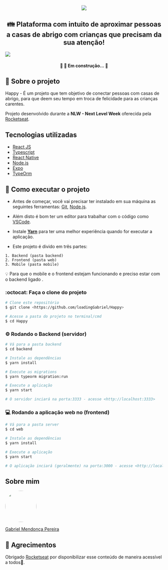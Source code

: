 <h1 align="center"><img src="https://user-images.githubusercontent.com/49095200/95856473-75bf6180-0d30-11eb-9322-36421c290fbd.png" /></h1>

<h2 align="center">👪 Plataforma com intuito de aproximar pessoas a casas de abrigo com crianças que precisam da sua atenção!</h2>

<img src="https://user-images.githubusercontent.com/49095200/96370301-b73a7d00-1133-11eb-9b34-37953ab44988.jpg" />

<h4 align="center"> 
	🚧 👷  Em construção...  🚧
</h4>

## 💬 Sobre o projeto
Happy - É um projeto que tem objetivo de conectar pessoas com casas de abrigo, para que deem seu tempo em troca de felicidade para as crianças carentes.

Projeto desenvolvido durante a **NLW - Next Level Week** oferecida pela [Rocketseat](https://blog.rocketseat.com.br/primeira-next-level-week/).

## Tecnologias utilizadas
* [React JS](https://pt-br.reactjs.org)
* [Typescript](https://www.typescriptlang.org/)
* [React Native](https://reactnative.dev)
* [Node.js](https://nodejs.org/en/)
* [Expo](https://expo.io)
* [TypeOrm](https://typeorm.io/#/)

## 🚀 Como executar o projeto

- Antes de começar, você vai precisar ter instalado em sua máquina as seguintes ferramentas: [Git](https://git-scm.com), [Node.js](https://nodejs.org/en/). 
- Além disto é bom ter um editor para trabalhar com o código como [VSCode](https://code.visualstudio.com/).
- Instale **[Yarn](https://yarnpkg.com/)** para ter uma melhor experiência quando for executar a aplicação.

- Este projeto é divido em três partes:
```
1. Backend (pasta backend) 
2. Frontend (pasta web)
3. Mobile (pasta mobile)
```

💡 Para que o mobile e o frontend estejam funcionando e preciso estar com o backend ligado .

### :octocat: Faça o clone do projeto

```bash
# Clone este repositório
$ git clone <https://github.com/loadingGabriel/Happy>

# Acesse a pasta do projeto no terminal/cmd
$ cd Happy

```

### ⚙️ Rodando o Backend (servidor)
```bash
# Vá para a pasta backend
$ cd backend

# Instale as dependências
$ yarn install

# Execute as migrations
$ yarn typeorm migration:run

# Execute a aplicação 
$ yarn start

# O servidor inciará na porta:3333 - acesse <http://localhost:3333>
```

### 💻 Rodando a aplicação web no (frontend)
```bash
# Vá para a pasta server
$ cd web

# Instale as dependências
$ yarn install

# Execute a aplicação 
$ yarn start

# O aplicação inciará (geralmente) na porta:3000 - acesse <http://localhost:3000>
```

## Sobre mim
<a href="https://www.linkedin.com/in/gabriel-mendonca-pereira/">
 <img style="border-radius:50%" width="100px; "src="https://avatars0.githubusercontent.com/u/49095200?s=460&u=27a77c43fff5eab61be02a3fedfd7db554145981&v=4"/>
 <p>Gabriel Mendonça Pereira</p>
</a>

## 💜  Agrecimentos
Obrigado [Rocketseat](https://github.com/Rocketseat) por disponibilizar esse conteúdo de maneira acessível a todos🚀.
